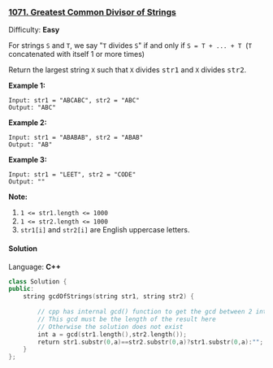 ### [1071\. Greatest Common Divisor of Strings](https://leetcode.com/problems/greatest-common-divisor-of-strings/)

Difficulty: **Easy**


For strings `S` and `T`, we say "`T` divides `S`" if and only if `S = T + ... + T`  (`T` concatenated with itself 1 or more times)

Return the largest string `X` such that `X` divides <font face="monospace" style="display: inline;">str1</font> and `X` divides <font face="monospace" style="display: inline;">str2</font>.

**Example 1:**

```
Input: str1 = "ABCABC", str2 = "ABC"
Output: "ABC"
```

**Example 2:**

```
Input: str1 = "ABABAB", str2 = "ABAB"
Output: "AB"
```

**Example 3:**

```
Input: str1 = "LEET", str2 = "CODE"
Output: ""
```

**Note:**

1.  `1 <= str1.length <= 1000`
2.  `1 <= str2.length <= 1000`
3.  `str1[i]` and `str2[i]` are English uppercase letters.


#### Solution

Language: **C++**

```c++
class Solution {
public:
    string gcdOfStrings(string str1, string str2) {
        
        // cpp has internal gcd() function to get the gcd between 2 ints
        // This gcd must be the length of the result here
        // Otherwise the solution does not exist
        int a = gcd(str1.length(),str2.length());
        return str1.substr(0,a)==str2.substr(0,a)?str1.substr(0,a):"";
    }
};
```
